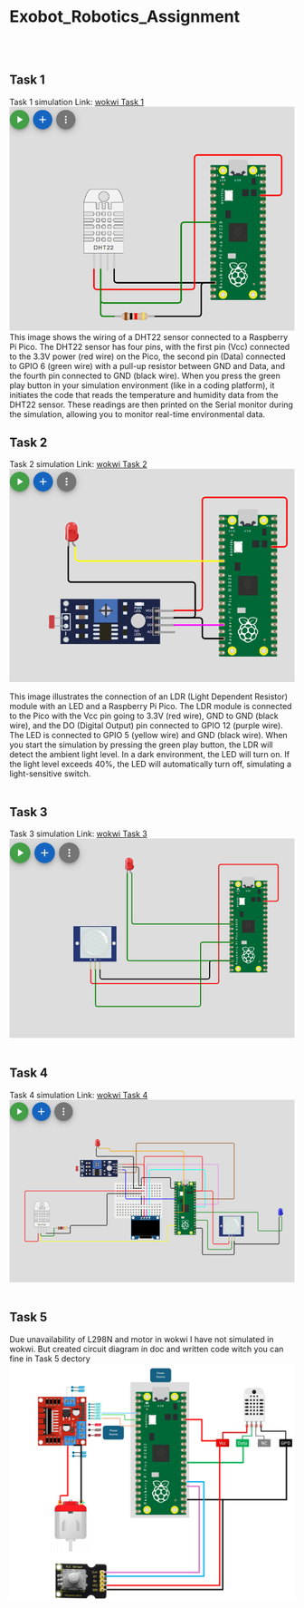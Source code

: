 # Exobot_Robotics_Assignment

</br>
</br>

## Task 1

Task 1 simulation Link: [wokwi Task 1](https://wokwi.com/projects/407986447908575233)
![](/Image/Task_1.png)
</br>
This image shows the wiring of a DHT22 sensor connected to a Raspberry Pi Pico. The DHT22 sensor has four pins, with the first pin (Vcc) connected to the 3.3V power (red wire) on the Pico, the second pin (Data) connected to GPIO 6 (green wire) with a pull-up resistor between GND and Data, and the fourth pin connected to GND (black wire). When you press the green play button in your simulation environment (like in a coding platform), it initiates the code that reads the temperature and humidity data from the DHT22 sensor. These readings are then printed on the Serial monitor during the simulation, allowing you to monitor real-time environmental data.
</br>



## Task 2
Task 2 simulation Link: [wokwi Task 2](https://wokwi.com/projects/407985977638854657)
![](/Image/Task_2.png)

This image illustrates the connection of an LDR (Light Dependent Resistor) module with an LED and a Raspberry Pi Pico. The LDR module is connected to the Pico with the Vcc pin going to 3.3V (red wire), GND to GND (black wire), and the DO (Digital Output) pin connected to GPIO 12 (purple wire). The LED is connected to GPIO 5 (yellow wire) and GND (black wire). When you start the simulation by pressing the green play button, the LDR will detect the ambient light level. In a dark environment, the LED will turn on. If the light level exceeds 40%, the LED will automatically turn off, simulating a light-sensitive switch.
</br>
</br>


## Task 3
Task 3 simulation Link: [wokwi Task 3](https://wokwi.com/projects/407991045957431297)
![](/Image/Task_3.png)
</br>
</br>


## Task 4
Task 4 simulation Link: [wokwi Task 4](https://wokwi.com/projects/408004037875964929)
![](/Image/Task_4.png)
</br>
</br>

## Task 5
Due unavailability of L298N and motor in wokwi I have not simulated in wokwi. But created circuit diagram in doc and written code witch you can fine in Task 5 dectory 
![](/Image/Task_5.png)
</br>
</br>
